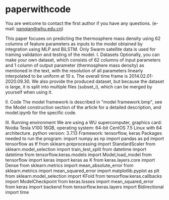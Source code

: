 # paperwithcode
You are welcome to contact the first author if you have any questions. (e-mail: panqian@whu.edu.cn)

This paper focuses on predicting the thermosphere mass density using 62 columns of feature parameters as inputs to the model obtained by integration using MLP and BiLSTM. Only Swarm satellite data is used for training validation and testing of the model.
I. Datasets
Optionally, you can make your own dataset, which consists of 62 columns of input parameters and 1 column of output parameter (thermosphere mass density) as mentioned in the text, with the resolution of all parameters linearly interpolated to be uniform at 10 s. The overall time frame is 2014.02.01-2020.09.30.
We also provide the produced dataset, but because the dataset is large, it is split into multiple files (subset_i), which can be merged by yourself when using it.

II. Code
The model framework is described in "model framework.bmp", see the Model construction section of the article for a detailed description, and model.ipynb for the specific code.

III. Running environment
We are using a WU supercomputer, graphics card: Nvidia Tesla V100 16GB, operating system: 64-bit CentOS 7.5 Linux with 64 architecture.
python version: 3.7.13
Framework: tensorflow, keras
Packages needed to run the program:
import numpy as np
import pandas as pd
import tensorflow as tf
from sklearn.preprocessing import StandardScaler
from sklearn.model_selection import train_test_split
from datetime import datetime
from tensorflow.keras.models import Model,load_model
from tensorflow import keras
import keras as K
from keras.layers.core import Dense
from sklearn.metrics import mean_absolute_error
from sklearn.metrics import mean_squared_error
import matplotlib.pyplot as plt
from sklearn.model_selection import KFold
from tensorflow.keras.callbacks import ModelCheckpoint
from keras.losses import mean_squared_error
from keras import backend
from tensorflow.keras.layers import Bidirectional
import time

